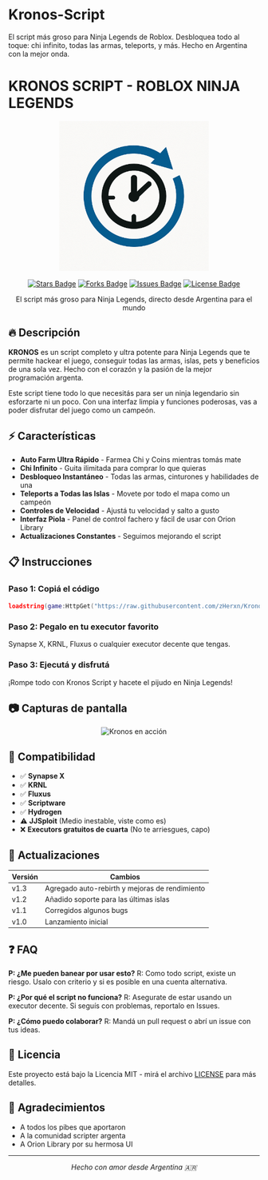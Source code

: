 # Kronos-Script
El script más groso para Ninja Legends de Roblox. Desbloquea todo al toque: chi infinito, todas las armas, teleports, y más. Hecho en Argentina con la mejor onda.
# KRONOS SCRIPT - ROBLOX NINJA LEGENDS

<p align="center">
  <img src="https://raw.githubusercontent.com/zHerxn/Kronos-Script/main/kronos_logo.png" alt="Kronos Logo" width="300"/>
</p>

<p align="center">
  <a href="https://github.com/zHerxn/Kronos-Script/stargazers"><img src="https://img.shields.io/github/stars/tuusuario/Kronos-Script" alt="Stars Badge"/></a>
  <a href="https://github.com/zHerxn/Kronos-Script/network/members"><img src="https://img.shields.io/github/forks/tuusuario/Kronos-Script" alt="Forks Badge"/></a>
  <a href="https://github.com/zHerxn/Kronos-Script/issues"><img src="https://img.shields.io/github/issues/tuusuario/Kronos-Script" alt="Issues Badge"/></a>
  <a href="https://github.com/zHerxn/Kronos-Script/blob/main/LICENSE"><img src="https://img.shields.io/github/license/tuusuario/Kronos-Script" alt="License Badge"/></a>
</p>

<p align="center">El script más groso para Ninja Legends, directo desde Argentina para el mundo</p>

## 🔥 Descripción

**KRONOS** es un script completo y ultra potente para Ninja Legends que te permite hackear el juego, conseguir todas las armas, islas, pets y beneficios de una sola vez. Hecho con el corazón y la pasión de la mejor programación argenta.

Este script tiene todo lo que necesitás para ser un ninja legendario sin esforzarte ni un poco. Con una interfaz limpia y funciones poderosas, vas a poder disfrutar del juego como un campeón.

## ⚡ Características

- **Auto Farm Ultra Rápido** - Farmea Chi y Coins mientras tomás mate
- **Chi Infinito** - Guita ilimitada para comprar lo que quieras
- **Desbloqueo Instantáneo** - Todas las armas, cinturones y habilidades de una
- **Teleports a Todas las Islas** - Movete por todo el mapa como un campeón
- **Controles de Velocidad** - Ajustá tu velocidad y salto a gusto
- **Interfaz Piola** - Panel de control fachero y fácil de usar con Orion Library
- **Actualizaciones Constantes** - Seguimos mejorando el script

## 📋 Instrucciones

### Paso 1: Copiá el código
```lua
loadstring(game:HttpGet("https://raw.githubusercontent.com/zHerxn/Kronos-Script/main/loader.lua"))()
```

### Paso 2: Pegalo en tu executor favorito
Synapse X, KRNL, Fluxus o cualquier executor decente que tengas.

### Paso 3: Ejecutá y disfrutá
¡Rompe todo con Kronos Script y hacete el pijudo en Ninja Legends!

## 📷 Capturas de pantalla

<p align="center">
  <img src="https://raw.githubusercontent.com/zHerxn/Kronos-Script/main/screenshot1.png" alt="Kronos en acción" width="600"/>
</p>

## 🚀 Compatibilidad

- ✅ **Synapse X**
- ✅ **KRNL**
- ✅ **Fluxus**
- ✅ **Scriptware**
- ✅ **Hydrogen**
- ⚠️ **JJSploit** (Medio inestable, viste como es)
- ❌ **Executors gratuitos de cuarta** (No te arriesgues, capo)

## 🔧 Actualizaciones

| Versión | Cambios |
|---------|---------|
| v1.3    | Agregado auto-rebirth y mejoras de rendimiento |
| v1.2    | Añadido soporte para las últimas islas |
| v1.1    | Corregidos algunos bugs |
| v1.0    | Lanzamiento inicial |

## ❓ FAQ

**P: ¿Me pueden banear por usar esto?**
R: Como todo script, existe un riesgo. Usalo con criterio y si es posible en una cuenta alternativa.

**P: ¿Por qué el script no funciona?**
R: Asegurate de estar usando un executor decente. Si seguís con problemas, reportalo en Issues.

**P: ¿Cómo puedo colaborar?**
R: Mandá un pull request o abrí un issue con tus ideas.

## 📜 Licencia

Este proyecto está bajo la Licencia MIT - mirá el archivo [LICENSE](LICENSE) para más detalles.

## 🤝 Agradecimientos

- A todos los pibes que aportaron
- A la comunidad scripter argenta
- A Orion Library por su hermosa UI

---

<p align="center">
  <i>Hecho con amor desde Argentina 🇦🇷</i>
</p>
